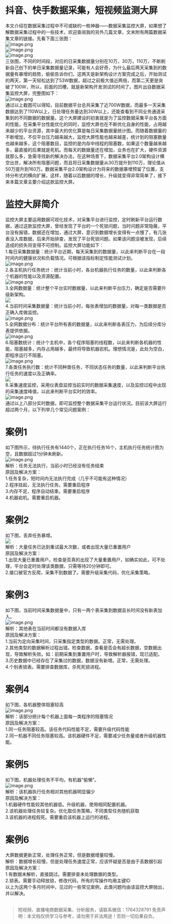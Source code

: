 # 抖音、快手数据采集，短视频监测大屏

本文介绍在数据采集过程中不可或缺的一枚神器——数据采集监控大屏，如果想了解数据采集过程中的一些技术，欢迎查阅我的另外几篇文章，文末附有两篇数据采集文章的链接。先看下面三张图：<br>![image.png](https://cdn.nlark.com/yuque/0/2020/png/97322/1608172836099-9a6eb750-0d2b-4eda-b8cd-c2b8cb08363a.png#align=left&display=inline&height=332&margin=%5Bobject%20Object%5D&name=image.png&originHeight=664&originWidth=863&size=360283&status=done&style=none&width=431.5)<br>![image.png](https://cdn.nlark.com/yuque/0/2020/png/97322/1608172852477-037cf39d-caa4-45e6-bc33-b0abdbb9a57b.png#align=left&display=inline&height=337&margin=%5Bobject%20Object%5D&name=image.png&originHeight=673&originWidth=923&size=584885&status=done&style=none&width=461.5)<br>![image.png](https://cdn.nlark.com/yuque/0/2020/png/97322/1608172869381-c52c04c8-f6ec-45e3-b2dc-9847fcd29f67.png#align=left&display=inline&height=350&margin=%5Bobject%20Object%5D&name=image.png&originHeight=699&originWidth=964&size=491992&status=done&style=none&width=482)<br>三张图，不同的时间段，对应的日采集数据量分别在10万，30万，110万，不断刷新自己创下的单日采集数据量记录，可能有人会好奇，为什么最后两天采集到的数据量有暴增的趋势，偷偷告诉你们，这两天是新架构设计方案完成之后，开始测试的两天，第一天轻松达到了53W数据，超过之前极大值近两倍，而第二天更是突破了100W，所以，前面的凹槽，就是新架构开发测试的时间了。图片出自数据采集监控大屏，完整图如下：<br>![image.png](https://cdn.nlark.com/yuque/0/2020/png/97322/1608172892227-936dc715-99e9-48a6-929c-c9bfc1f55e4b.png#align=left&display=inline&height=540&margin=%5Bobject%20Object%5D&name=image.png&originHeight=1080&originWidth=1920&size=2095878&status=done&style=none&width=960)<br>通过以上截图可以得知，目前数据平台总共采集了近700W数据，而最多一天采集数据达到了110W以上，日处理任务量达到30W以上，还能查看到不同业务通道采集到的不同数据的数据量。这个大屏建设的初衷就是为了监控数据采集平台各方面的性能，在采集平台性能优化的同时，监控大屏也在不断优化自身的性能，占用越来越少的平台资源，其中最大的优化算是每日采集数据量统计图。而随着数据量的不断增加，不仅平台压力越来越大，监控大屏性能也越来越差，统计到的阻塞数量也越来越多，这个阻塞数目，监控的是内存中线程的阻塞数，如果这个数量越来越多，最直接的后果就是死机。而每天的数据量还在增加，业务也在扩大，硬件资源就那么多，急需寻找新的解决办法，在这种场景下，数据采集平台2.0架构设计横空出世，解决所有阻塞问题，而且将日采集数据量从30万提升到110万，理论值从50万提升到160万。数据采集平台2.0架构设计为将来的数据暴增预留了位置，支持分布式的横向扩展，这样，随着以后数据的增长，升级就变得非常简单了，接下来本篇文章主要介绍这款监控大屏。

# 监控大屏简介
监控大屏主要运用数据可视化技术，对采集平台进行监控，定时刷新平台运行数据，通过这款监控大屏，曾经发现了平台的一个死锁问题，当时问题非常隐蔽，平台没有报错，数据还在增加，通过大屏，意识到数据增长变得有一点慢了，有几张表没入库数据，后来开始排查，发现了平台死锁问题。如果该问题没被发现，后续造成的损失将变得不可控制。监控大屏功能如下：<br>1.每日采集数据量：统计平台近期，每天采集到的数据量，以此来判断平台在一段时间内的健康状况和负载情况。可根据该指标制定性能测试计划。<br>![image.png](https://cdn.nlark.com/yuque/0/2020/png/97322/1608172907459-c1ee6a24-bc7d-4e7e-8c88-b642dc509b4a.png#align=left&display=inline&height=350&margin=%5Bobject%20Object%5D&name=image.png&originHeight=699&originWidth=964&size=491992&status=done&style=none&width=482)<br>2.各主机执行任务统计：统计当前小时，各台机器执行任务的数量，以此来判断各个机器的性能以及资源配置。<br>![image.png](https://cdn.nlark.com/yuque/0/2020/png/97322/1608172920044-b036a796-d7aa-41f2-9477-8bcd20ad57d0.png#align=left&display=inline&height=253&margin=%5Bobject%20Object%5D&name=image.png&originHeight=505&originWidth=617&size=278064&status=done&style=none&width=308.5)<br>3.全网数据量：统计整个平台实时数据量，以此来判断平台压力，确定是否需要升级新架构。<br>![](https://cdn.nlark.com/yuque/0/2020/png/97322/1608172814321-f96799a3-3e81-4ef8-8725-54131c5b616d.png#align=left&display=inline&height=112&margin=%5Bobject%20Object%5D&originHeight=112&originWidth=942&size=0&status=done&style=none&width=942)<br>4.当前时间采集数据量：统计当前小时，每张表增加的数据量，对每一类数据是否正确入库做监控。<br>![image.png](https://cdn.nlark.com/yuque/0/2020/png/97322/1608172939974-17b7a146-047b-4b19-acd0-4b0f2f4dd8ae.png#align=left&display=inline&height=185&margin=%5Bobject%20Object%5D&name=image.png&originHeight=369&originWidth=941&size=252542&status=done&style=none&width=470.5)<br>5.全网数据分布：统计平台所有表的数据量，以此来判断各表压力，为后续分库分表提供依据。<br>![image.png](https://cdn.nlark.com/yuque/0/2020/png/97322/1608172958149-b21e1427-bd89-4a9b-b8f9-5505219d5b3a.png#align=left&display=inline&height=364&margin=%5Bobject%20Object%5D&name=image.png&originHeight=727&originWidth=1295&size=998327&status=done&style=none&width=647.5)<br>6.阻塞数统计：统计个主机中，各个程序阻塞的线程数，以此来判断各机器的性能，阻塞越多，内存占用越多，最终将导致机器宕机。理想情况是，此处为空白，即程序运行不阻塞。<br>![image.png](https://cdn.nlark.com/yuque/0/2020/png/97322/1608172997854-695b4bce-1191-47c2-ae62-305acf7e3b8b.png#align=left&display=inline&height=292&margin=%5Bobject%20Object%5D&name=image.png&originHeight=583&originWidth=983&size=465348&status=done&style=none&width=491.5)<br>7.各类任务执行数：统计不同种类任务，不同状态任务的数量，以此来判断平台执行任务的速度以及正确率。<br>![](https://cdn.nlark.com/yuque/0/2020/png/97322/1608172814372-eb2c755c-3808-4fb4-9ee7-22bfcc8a26f4.png#align=left&display=inline&height=871&margin=%5Bobject%20Object%5D&originHeight=871&originWidth=264&size=0&status=done&style=none&width=264)<br>8.采集速度监控，采用仪表盘监控当前实时的数据采集速度，以及监控过程中出现的采集速度峰值，以此来判断平台实时的效率。<br>![image.png](https://cdn.nlark.com/yuque/0/2020/png/97322/1608173016941-cdebd534-3bd9-4d32-8484-185f2e97ec14.png#align=left&display=inline&height=138&margin=%5Bobject%20Object%5D&name=image.png&originHeight=276&originWidth=349&size=63236&status=done&style=none&width=174.5)<br>通过以上八部分实时数据，即可监控整个数据采集平台运行状况。目前该大屏运行超过两个月，以下列举几个常见问题案例：

# 案例1
如下图所示，待执行任务有1440个，正在执行任务16个，主机执行任务统计图为空，且数据超过1分钟未刷新。<br>![image.png](https://cdn.nlark.com/yuque/0/2020/png/97322/1608173029565-2fd5a5ea-9b5a-487b-a7bc-32d6a6e90c27.png#align=left&display=inline&height=383&margin=%5Bobject%20Object%5D&name=image.png&originHeight=766&originWidth=1600&size=1245875&status=done&style=none&width=800)<br>解析：任务无法执行，当前小时已经没有任务结束<br>原因及解决方案：<br>1.任务复杂，短时间内无法执行完成（几乎不可能有这种情况）<br>2.程序挂起，无法执行任务。需要重启程序<br>3.内存不足，程序自动结束。需要重启程序<br>4.机器宕机。需要重启机器。

# 案例2
如下图，丢弃任务暴增。<br>![](https://cdn.nlark.com/yuque/0/2020/png/97322/1608172814348-40943de7-582d-4edf-bf00-a368a49ea4cf.png#align=left&display=inline&height=228&margin=%5Bobject%20Object%5D&originHeight=228&originWidth=194&size=0&status=done&style=none&width=194)<br>解析：大量任务已达到重试最大次数，或者出现大量已重置用户<br>原因及解决方案：<br>1.出现大量已重置用户。检查是否真的出现了大量重置用户，如确实如此，可不处理，平台会定时处理该类数据，只需等待20分钟即可。<br>2.接口被官方反爬，采集不到数据了。需要升级采集代码，优化采集策略。

# 案例3
如下图，当前时间采集数据量中，只有一两个表采集到数据且长时间没有新表加入。<br>![image.png](https://cdn.nlark.com/yuque/0/2020/png/97322/1608173042406-370f72db-30bc-417e-b3a4-5f99463b86a2.png#align=left&display=inline&height=155&margin=%5Bobject%20Object%5D&name=image.png&originHeight=310&originWidth=788&size=141863&status=done&style=none&width=394)<br>解析：其他表在当前时间都没有数据入库<br>原因及解决方案：<br>1.当前为定向采集时间，只采集指定类型的数据。正常，无需处理。<br>2.其他类型的数据解析过程出错。检查数据，查看是否会有超长数据，空数据出现，导致解析失败。如：前期采集到重置用户时，导致解析器报错，现已适配。<br>3.历史数据中已经存在了采集过的数据，数据没有新增。正常，无需处理。<br>4.个别表锁表。需要排查数据库，杀死死锁进程。

# 案例4
如下图，各机器整体阻塞较高<br>![image.png](https://cdn.nlark.com/yuque/0/2020/png/97322/1608173054753-4ec79b00-643d-4d2e-a494-02a81d2f7c6e.png#align=left&display=inline&height=195&margin=%5Bobject%20Object%5D&name=image.png&originHeight=390&originWidth=687&size=165467&status=done&style=none&width=343.5)<br>解析：该部分统计每个机器上面每一类程序的阻塞情况<br>原因及解决方案：<br>1.同一任务阻塞较高。该任务代码性能不足，需要升级代码性能<br>2.同一机器不同任务阻塞较高。该机器硬件不足，需要减少任务量或者升级机器性能。

# 案例5
如下图，机器处理任务不平均，有机器“偷懒”。<br>![image.png](https://cdn.nlark.com/yuque/0/2020/png/97322/1608173066190-d334a6b0-1047-4529-9c22-6e57457587c5.png#align=left&display=inline&height=227&margin=%5Bobject%20Object%5D&name=image.png&originHeight=453&originWidth=554&size=178023&status=done&style=none&width=277)<br>解析：该机器执行任务相对其他机器明显偏少<br>原因及解决方案：<br>1.机器硬件性能较其他机器低。升级机器，使用相同配置机器。<br>2.该机器处理任务较复杂。优化取任务策略，不同类型任务随机获取<br>3.该机器的进程假死。需要重启该机器上运行的进程。

# 案例6
大屏数据更新正常，处理任务正常，但是数据增量较慢。<br>解析：数据增长较慢，但是处理任务速度正常，应该怀疑是否是由于丢数据引起<br>原因及解决方案：<br>1.有数据未解析，直接跳过。需要排查未处理数据的类型。<br>2.锁表。需要手动释放锁，修改代码，所有的写操作均用主键ID<br>以上为这两个多月时间中，见过的一些常见案例，此类问题均由该监控大屏抛出，并以解决。<br>
<br>

>
> 短视频、直播电商数据采集、分析服务，请联系微信：1764328791
> 免责声明：本文档仅供学习与参考，请勿用于非法用途！否则一切后果自负。
> 
